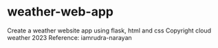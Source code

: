 # weather-web-app
Create a weather website app using flask, html and css
Copyright cloud weather 2023
Reference: iamrudra-narayan
